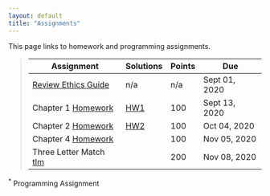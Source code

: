 ```yaml
---
layout: default
title: "Assignments"
---
```


This page links to homework and programming assignments.

> Assignment | Solutions | Points | Due
> ---------- | ---- | ------ | ---
> [Review Ethics Guide](assignment01.html) | n/a | n/a | Sept 01, 2020
> Chapter 1 [Homework](homework1.html) | [HW1](homework1_awnsers.pdf) | 100 | Sept 13, 2020
> Chapter 2 [Homework](homework2.html) | [HW2](homework2_solutions.html) | 100 | Oct 04, 2020
> Chapter 4 [Homework](homework3.html) | | 100 | Nov 05, 2020
> Three Letter Match [tlm](tlm.md) | | 200 | Nov 08, 2020

<sup>*</sup> Programming Assignment
